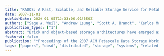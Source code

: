 ```yaml
---
title: "RADOS: A Fast, Scalable, and Reliable Storage Service for Petabyte-scale Storage Clusters"
date: 2007-11-01
publishDate: 2020-01-05T13:33:06.014350Z
authors: ["Sage A. Weil", "Andrew Leung", "Scott A. Brandt", "Carlos Maltzahn"]
publication_types: ["1"]
abstract: "Brick and object-based storage architectures have emerged as a means of improving the scalability of storage clusters. However, existing systems continue to treat storage nodes as passive devices, despite their ability to exhibit significant intelligence and autonomy. We present the design and implementation of RADOS, a reliable object storage service that can scales to many thousands of devices by leveraging the intelligence present in individual storage nodes. RADOS preserves consistent data access and strong safety semantics while allowing nodes to act semi-autonomously to self-manage replication, failure detection, and failure recovery through the use of a small cluster map. Our implementation offers excellent performance, reliability, and scalability while providing clients with the illusion of a single logical object store."
featured: false
publication: "*Proceedings of the 2007 ACM Petascale Data Storage Workshop (PDSW 07)*"
tags: ["papers", "obsd", "distributed", "storage", "systems", "related:x10"]
---
```


